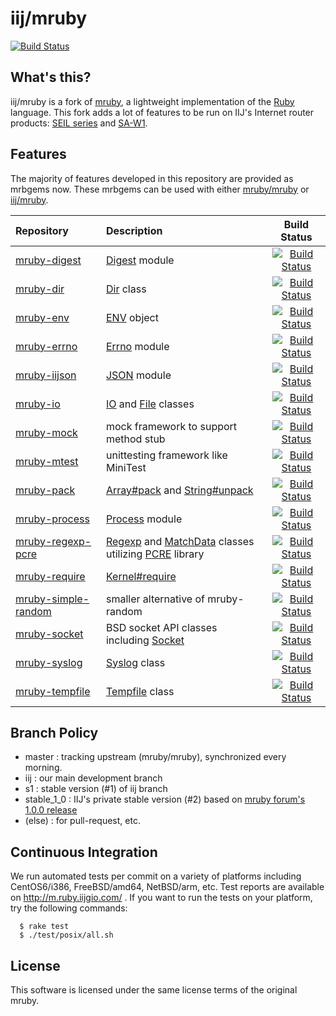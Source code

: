 # iij/mruby

[![Build Status](https://travis-ci.org/iij/mruby.svg?branch=iij)](https://travis-ci.org/iij/mruby)

## What's this?

iij/mruby is a fork of [mruby](https://github.com/mruby/mruby), 
a lightweight implementation of the [Ruby](http://www.ruby-lang.org/) language.
This fork adds a lot of features to be run on IIJ's Internet router products:
[SEIL series](http://seil.jp/) and [SA-W1](http://www.sacm.jp/#saw1).

## Features

The majority of features developed in this repository are provided as mrbgems now.
These mrbgems can be used with either
[mruby/mruby](https://github.com/mruby/mruby) or [iij/mruby](https://github.com/iij/mruby).

| Repository | Description | Build Status |
|:-----------|:------------|:------------:|
| [mruby-digest](https://github.com/iij/mruby-digest) | [Digest](http://www.ruby-doc.org/stdlib-2.0/libdoc/digest/rdoc/Digest.html) module | [![Build Status](https://travis-ci.org/iij/mruby-digest.svg?branch=master)](https://travis-ci.org/iij/mruby-digest) |
| [mruby-dir](https://github.com/iij/mruby-dir) | [Dir](http://www.ruby-doc.org/core-2.0/Dir.html) class | [![Build Status](https://travis-ci.org/iij/mruby-dir.svg?branch=master)](https://travis-ci.org/iij/mruby-dir) |
| [mruby-env](https://github.com/iij/mruby-env) | [ENV](http://www.ruby-doc.org/core-2.0/ENV.html) object | [![Build Status](https://travis-ci.org/iij/mruby-env.svg?branch=master)](https://travis-ci.org/iij/mruby-env) |
| [mruby-errno](https://github.com/iij/mruby-errno) | [Errno](http://www.ruby-doc.org/core-2.0/Errno.html) module | [![Build Status](https://travis-ci.org/iij/mruby-errno.svg?branch=master)](https://travis-ci.org/iij/mruby-errno) |
| [mruby-iijson](https://github.com/iij/mruby-iijson) | [JSON](http://docs.ruby-lang.org/ja/2.1.0/class/JSON.html) module | [![Build Status](https://travis-ci.org/iij/mruby-iijson.svg?branch=master)](https://travis-ci.org/iij/mruby-iijson) |
| [mruby-io](https://github.com/iij/mruby-io) | [IO](http://www.ruby-doc.org/core-2.0/IO.html) and [File](http://www.ruby-doc.org/core-2.0/File.html) classes | [![Build Status](https://travis-ci.org/iij/mruby-io.svg?branch=master)](https://travis-ci.org/iij/mruby-io) |
| [mruby-mock](https://github.com/iij/mruby-mock) | mock framework to support method stub | [![Build Status](https://travis-ci.org/iij/mruby-mock.svg?branch=master)](https://travis-ci.org/iij/mruby-mock) |
| [mruby-mtest](https://github.com/iij/mruby-mtest) | unittesting framework like MiniTest | [![Build Status](https://travis-ci.org/iij/mruby-mtest.svg?branch=master)](https://travis-ci.org/iij/mruby-mtest) |
| [mruby-pack](https://github.com/iij/mruby-pack) | [Array#pack](http://www.ruby-doc.org/core-2.0/Array.html#pack) and [String#unpack](http://www.ruby-doc.org/core-2.0/String.html#unpack) | [![Build Status](https://travis-ci.org/iij/mruby-pack.svg?branch=master)](https://travis-ci.org/iij/mruby-pack) |
| [mruby-process](https://github.com/iij/mruby-process) | [Process](http://www.ruby-doc.org/core-2.0/Process.html) module | [![Build Status](https://travis-ci.org/iij/mruby-process.svg?branch=master)](https://travis-ci.org/iij/mruby-process) |
| [mruby-regexp-pcre](https://github.com/iij/mruby-regexp-pcre) | [Regexp](http://www.ruby-doc.org/core-2.0/Regexp.html) and [MatchData](http://www.ruby-doc.org/core-2.0/Regexp.html) classes utilizing [PCRE](http://www.pcre.org/) library | [![Build Status](https://travis-ci.org/iij/mruby-regexp-pcre.svg?branch=master)](https://travis-ci.org/iij/mruby-regexp-pcre) |
| [mruby-require](https://github.com/iij/mruby-require) | [Kernel#require](http://www.ruby-doc.org/core-2.0/Kernel.html#method-i-require) | [![Build Status](https://travis-ci.org/iij/mruby-require.svg?branch=master)](https://travis-ci.org/iij/mruby-require) |
| [mruby-simple-random](https://github.com/iij/mruby-simple-random) | smaller alternative of mruby-random | [![Build Status](https://travis-ci.org/iij/mruby-simple-random.svg?branch=master)](https://travis-ci.org/iij/mruby-simple-random) |
| [mruby-socket](https://github.com/iij/mruby-socket) | BSD socket API classes including [Socket](http://www.ruby-doc.org/stdlib-2.0/libdoc/socket/rdoc/Socket.html) | [![Build Status](https://travis-ci.org/iij/mruby-socket.svg?branch=master)](https://travis-ci.org/iij/mruby-socket) |
| [mruby-syslog](https://github.com/iij/mruby-syslog) | [Syslog](http://www.ruby-doc.org/stdlib-2.0/libdoc/syslog/rdoc/Syslog.html) class | [![Build Status](https://travis-ci.org/iij/mruby-syslog.svg?branch=master)](https://travis-ci.org/iij/mruby-syslog) |
| [mruby-tempfile](https://github.com/iij/mruby-tempfile) | [Tempfile](http://www.ruby-doc.org/stdlib-2.0/libdoc/tempfile/rdoc/Tempfile.html) class | [![Build Status](https://travis-ci.org/iij/mruby-tempfile.svg?branch=master)](https://travis-ci.org/iij/mruby-tempfile) |


## Branch Policy

 * master : tracking upstream (mruby/mruby), synchronized every morning.
 * iij : our main development branch
 * s1 : stable version (#1) of iij branch
 * stable\_1\_0 : IIJ's private stable version (#2) based on [mruby forum's 1.0.0 release](http://www.mruby.org/releases/2014/02/09/mruby-1.0.0-released.html)
 * (else) : for pull-request, etc.

## Continuous Integration

We run automated tests per commit on a variety of platforms including CentOS6/i386, FreeBSD/amd64, NetBSD/arm, etc.
Test reports are available on http://m.ruby.iijgio.com/ .
If you want to run the tests on your platform, try the following commands:

      $ rake test
      $ ./test/posix/all.sh

## License

This software is licensed under the same license terms of the original mruby.
